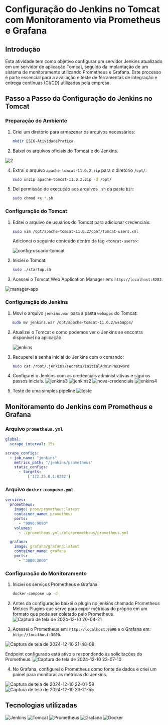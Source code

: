 
# Configuração do Jenkins no Tomcat com Monitoramento via Prometheus e Grafana

## Introdução

Esta atividade tem como objetivo configurar um servidor Jenkins atualizado em um servidor de aplicação Tomcat, seguido da implantação de um sistema de monitoramento utilizando Prometheus e Grafana. Este processo é parte essencial para a avaliação e teste de ferramentas de integração e entrega contínuas (CI/CD) utilizadas pela empresa.

## Passo a Passo da Configuração do Jenkins no Tomcat

### Preparação do Ambiente

1. Criei um diretório para armazenar os arquivos necessários:
   
   ```bash
   mkdir ESIG-AtividadePratica
   ```

2. Baixei os arquivos oficiais do Tomcat e do Jenkins.

![2](https://github.com/user-attachments/assets/3c2b5450-ac66-4147-bec7-bb17525c4f3b)

   

4. Extraí o arquivo `apache-tomcat-11.0.2.zip` para o diretório `/opt/`:
   
   ```bash
   sudo unzip apache-tomcat-11.0.2.zip -d /opt/
   ```

5. Dei permissão de execução aos arquivos `.sh` da pasta `bin`:
   
   ```bash
   sudo chmod +x *.sh
   ```

### Configuração do Tomcat

1. Editei o arquivo de usuários do Tomcat para adicionar credenciais:
   
   ```bash
   sudo vim /opt/apache-tomcat-11.0.2/conf/tomcat-users.xml
   ```
   
   Adicionei o seguinte conteúdo dentro da tag `<tomcat-users>`:

   ![config-usuario-tomcat](https://github.com/user-attachments/assets/27d10cf2-c347-4737-bab9-96eab8117d2c)


2. Iniciei o Tomcat:
   
   ```bash
   sudo ./startup.sh
   ```

3. Acessei o Tomcat Web Application Manager em: `http://localhost:8282`.

 ![manager-app](https://github.com/user-attachments/assets/0c737c0f-d297-41bb-bb67-2129c957ca5d)


### Configuração do Jenkins

1. Movi o arquivo `jenkins.war` para a pasta `webapps` do Tomcat:
   

```bash
   sudo mv jenkins.war /opt/apache-tomcat-11.0.2/webapps/
   ```


2. Atualizei o Tomcat e como podemos ver o Jenkins se encontra disponível na aplicação.

   ![jenkins](https://github.com/user-attachments/assets/168baa73-7506-42ae-8848-4fba95dd0386)


4. Recuperei a senha inicial do Jenkins com o comando:
   
   ```bash
   sudo cat /root/.jenkins/secrets/initialAdminPassword
   ```

5. Configurei o Jenkins com as credenciais administrativas e sigui os passos iniciais.
![jenkins3](https://github.com/user-attachments/assets/d5e327e9-ee00-469e-8387-485897f61940)
![jenkins2](https://github.com/user-attachments/assets/b2793394-a56a-425e-b300-6795f6c44fe0)
![nova-credenciais](https://github.com/user-attachments/assets/0522070f-0ac9-4a05-a740-9e5c834fd4f1)
![jenkins4](https://github.com/user-attachments/assets/6e8263c6-a8a4-4153-9b06-907c4e96d0f3)


6. Teste de uma simples pipeline
 ![teste](https://github.com/user-attachments/assets/97baeda4-01cf-45cf-aa16-1a9bd66bbc55)


   

## Monitoramento do Jenkins com Prometheus e Grafana

### Arquivo `prometheus.yml`

```yaml
global:
  scrape_interval: 15s

scrape_configs:
  - job_name: "jenkins"
    metrics_path: "/jenkins/prometheus"
    static_configs:
      - targets:
          ['172.25.0.1:8282']
```

### Arquivo `docker-compose.yml`

```yaml
services:
  prometheus:
    image: prom/prometheus:latest
    container_name: prometheus
    ports:
      - "9090:9090"
    volumes:
      - ./prometheus.yml:/etc/prometheus/prometheus.yml

  grafana:
    image: grafana/grafana:latest
    container_name: grafana
    ports:
      - "3000:3000"
```

### Configuração do Monitoramento



1. Iniciei os serviços Prometheus e Grafana:
   
   ```bash
   docker-compose up -d
   ```
3. Antes da configuração baixei o plugin no jenkins  chamado Prometheus Metrics Plugins que serve para expor métricas do próprio em um formato que pode ser coletado pelo Prometheus.
![Captura de tela de 2024-12-10 20-04-21](https://github.com/user-attachments/assets/a6001353-09b5-46c5-bc5b-495d206f134c)

2. Acessei o Prometheus em: `http://localhost:9090` e o Grafana em: `http://localhost:3000`.

 
 ![Captura de tela de 2024-12-10 21-48-08](https://github.com/user-attachments/assets/96858cd5-9abe-4e13-95b4-29bbb753de35)
  
 Endpoint configurado está ativo e respondendo às solicitações do Prometheus.
![Captura de tela de 2024-12-10 23-07-10](https://github.com/user-attachments/assets/1ecdcfb5-2b88-42b3-9d6b-4bcd4e8aac93)


4. No Grafana, configurei o Prometheus como fonte de dados e criei um painel para monitorar as métricas do Jenkins.
   
 ![Captura de tela de 2024-12-10 22-01-58](https://github.com/user-attachments/assets/f4f78065-9bef-48e1-8c57-72e865abce92)
 ![Captura de tela de 2024-12-10 23-21-55](https://github.com/user-attachments/assets/48008cc6-92de-49ef-851e-d6d539404757)



## Tecnologias utilizadas
![Jenkins](https://img.shields.io/badge/Jenkins-blue?logo=jenkins&logoColor=white&style=flat-square)
![Tomcat](https://img.shields.io/badge/Tomcat-yellow?logo=apache-tomcat&logoColor=white&style=flat-square)
![Prometheus](https://img.shields.io/badge/Prometheus-orange?logo=prometheus&logoColor=white&style=flat-square)
![Grafana](https://img.shields.io/badge/Grafana-red?logo=grafana&logoColor=white&style=flat-square)
![Docker](https://img.shields.io/badge/Docker-blue?logo=docker&logoColor=white&style=flat-square)



